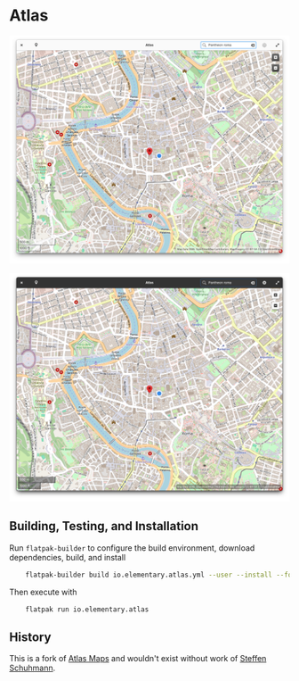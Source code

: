 # Atlas
![Screenshot in the light mode](data/screenshots/screenshot-light.png#gh-light-mode-only)

![Screenshot in the dark mode](data/screenshots/screenshot-dark.png#gh-dark-mode-only)

## Building, Testing, and Installation
Run `flatpak-builder` to configure the build environment, download dependencies, build, and install

```bash
    flatpak-builder build io.elementary.atlas.yml --user --install --force-clean --install-deps-from=appcenter
```

Then execute with

```bash
    flatpak run io.elementary.atlas
```

## History
This is a fork of [Atlas Maps](https://launchpad.net/atlas-maps) and wouldn't exist without work of [Steffen Schuhmann](https://launchpad.net/~sschuhmann).

